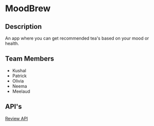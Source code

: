 # MoodBrew

## Description
An app where you can get recommended tea's based on your mood or health.

## Team Members
- Kushal
- Patrick
- Olivia
- Neema
- Meelaud

## API's
[Review API](https://reviewapi.com/)
